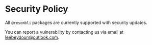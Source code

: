 # Security Policy

All `@resembli` packages are currently supported with security updates.

You can report a vulnerability by contacting us via email at [leebeydoun@outlook.com](mailto:leebeydoun@outlook.com).
